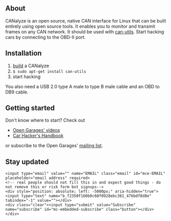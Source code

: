 ## About
CANalyze is an open source, native CAN interface for Linux that can be built entirely using open source tools. It enables you to monitor and transmit frames on any CAN network. It should be used with [can-utils](https://github.com/linux-can/can-utils). Start hacking cars by connecting to the OBD-II port.

## Installation
1. [build](https://github.com/kkuchera/canalyze-fw) a CANalyze
2. `$ sudo apt-get install can-utils`
3. start hacking

You also need a USB 2.0 type A male to type B male cable and an OBD to DB9 cable.

## Getting started
Don't know where to start? Check out
* [Open Garages' videos](https://www.youtube.com/playlist?list=PLBqtCp9s_lnEOtf6I1DDMEANIzJJLXRhe)
* [Car Hacker's Handbook](http://opengarages.org/handbook/)

or subscribe to the Open Garages' [mailing list](https://groups.google.com/forum/?fromgroups#!forum/open-garages).

## Stay updated
<!-- Begin MailChimp Signup Form -->
<link href="//cdn-images.mailchimp.com/embedcode/horizontal-slim-10_7.css" rel="stylesheet" type="text/css">
<style type="text/css">
	#mc_embed_signup{background:#fff; clear:left; font:14px Helvetica,Arial,sans-serif; width:100%;}
	/* Add your own MailChimp form style overrides in your site stylesheet or in this style block.
	   We recommend moving this block and the preceding CSS link to the HEAD of your HTML file. */
</style>
<div id="mc_embed_signup">
<form action="//github.us15.list-manage.com/subscribe/post?u=f2350f160b0c60f0928ebc361&amp;id=476bdf8d8e" method="post" id="mc-embedded-subscribe-form" name="mc-embedded-subscribe-form" class="validate" target="_blank" novalidate>
    <div id="mc_embed_signup_scroll">
	
	<input type="email" value="" name="EMAIL" class="email" id="mce-EMAIL" placeholder="email address" required>
    <!-- real people should not fill this in and expect good things - do not remove this or risk form bot signups-->
    <div style="position: absolute; left: -5000px;" aria-hidden="true"><input type="text" name="b_f2350f160b0c60f0928ebc361_476bdf8d8e" tabindex="-1" value=""></div>
    <div class="clear"><input type="submit" value="Subscribe" name="subscribe" id="mc-embedded-subscribe" class="button"></div>
    </div>
</form>
</div>
<!--End mc_embed_signup-->
